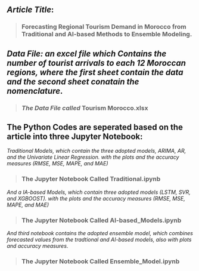 ## *Article Title*:
> ### **Forecasting Regional Tourism Demand in Morocco from Traditional and AI-based Methods to Ensemble Modeling**.



## *Data File: an excel file which Contains the number of tourist arrivals to each 12 Moroccan regions, where the first sheet contain the data and the second sheet conatain the nomenclature*. 
> ### *The Data File called* **Tourism Morocco.xlsx**



## The Python Codes are seperated based on the article into three Jupyter Notebook:
*Traditional Models, which contain the three adopted models, ARIMA, AR, and the Univariate Linear Regression. with the plots and the accuracy measures (RMSE, MSE, MAPE, and MAE)*
> ### The Jupyter Notebook Called **Traditional.ipynb**

*And a IA-based Models, which contain three adopted models (LSTM, SVR, and XGBOOST). with the plots and the accuracy measures (RMSE, MSE, MAPE, and MAE)*
> ### The Jupyter Notebook Called **AI-based_Models.ipynb**

*And third notebook contains the adopted ensemble model, which combines forecasted values from the tradtional and AI-based models, also with plots and accuracy measures*. 
> ### The Jupyter Notebook Called **Ensemble_Model.ipynb**

